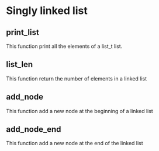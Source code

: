 # Singly linked list

## print_list

This function print all the elements of a list_t list.

## list_len

This function return the number of elements in a linked list

## add_node

This function add a new node at the beginning of a linked list

## add_node_end

This function add a new node at the end of the linked list
